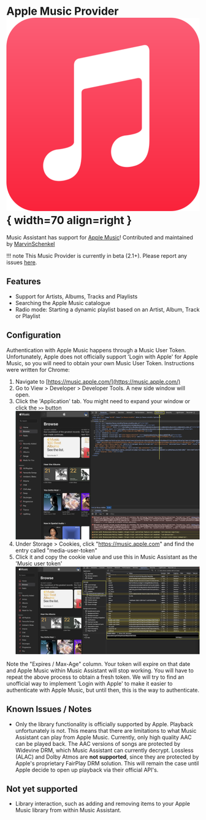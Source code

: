 # Apple Music Provider ![Preview image](../assets/icons/apple-music.svg){ width=70 align=right }

Music Assistant has support for [Apple Music](https://music.apple.com/)! Contributed and maintained by [MarvinSchenkel](https://github.com/MarvinSchenkel)

!!! note
    This Music Provider is currently in beta (2.1+). Please report any issues [here](https://github.com/music-assistant/hass-music-assistant/issues).

## Features
- Support for Artists, Albums, Tracks and Playlists
- Searching the Apple Music catalogue
- Radio mode: Starting a dynamic playlist based on an Artist, Album, Track or Playlist

## Configuration
Authentication with Apple Music happens through a Music User Token. Unfortunately, Apple does not officially support 'Login with Apple' for Apple Music, so you will need to obtain your own Music User Token. Instructions were written for Chrome:

1. Navigate to [https://music.apple.com/](https://music.apple.com/)
2. Go to View > Developer > Developer Tools. A new side window will open.
3. Click the 'Application' tab. You might need to expand your window or click the `>>` button
  ![Preview image](../assets/screenshots/apple-music-auth-1.jpg)
4. Under Storage > Cookies, click "https://music.apple.com" and find the entry called "media-user-token"
5. Click it and copy the cookie value and use this in Music Assistant as the 'Music user token'
  ![Preview image](../assets/screenshots/apple-music-auth-2.jpg)

Note the "Expires / Max-Age" column. Your token will expire on that date and Apple Music within Music Assistant will stop working. You will have to repeat the above process to obtain a fresh token. We will try to find an unofficial way to implement 'Login with  Apple' to make it easier to authenticate with Apple Music, but until then, this is the way to authenticate.

## Known Issues / Notes
- Only the library functionality is officially supported by Apple. Playback unfortunately is not. This means that there are limitations to what Music Assistant can play from Apple Music. Currently, only high quality AAC can be played back. The AAC versions of songs are protected by Widevine DRM, which Music Assistant can currently decrypt. Lossless (ALAC) and Dolby Atmos are **not supported**, since they are protected by Apple's proprietary FairPlay DRM solution. This will remain the case until Apple decide to open up playback via their official API's.

## Not yet supported
- Library interaction, such as adding and removing items to your Apple Music library from within Music Assistant.

